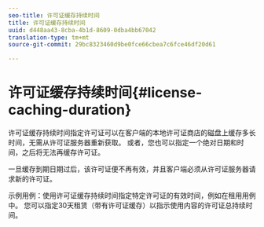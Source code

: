 ```yaml
---
seo-title: 许可证缓存持续时间
title: 许可证缓存持续时间
uuid: d448aa43-8cba-4b1d-8609-0dba4bb67042
translation-type: tm+mt
source-git-commit: 29bc8323460d9be0fce66cbea7c6fce46df20d61

---
```



# 许可证缓存持续时间{#license-caching-duration}

许可证缓存持续时间指定许可证可以在客户端的本地许可证商店的磁盘上缓存多长时间，无需从许可证服务器重新获取。 或者，您也可以指定一个绝对日期和时间，之后将无法再缓存许可证。

一旦缓存到期日期过后，该许可证便不再有效，并且客户端必须从许可证服务器请求新的许可证。

示例用例：使用许可证缓存持续时间指定特定许可证的有效时间，例如在租用用例中。 您可以指定30天租赁（带有许可证缓存）以指示使用内容的许可证总持续时间。
